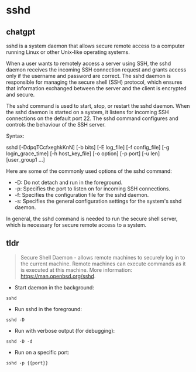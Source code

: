 # sshd 
## chatgpt 
sshd is a system daemon that allows secure remote access to a computer running Linux or other Unix-like operating systems. 

When a user wants to remotely access a server using SSH, the sshd daemon receives the incoming SSH connection request and grants access only if the username and password are correct. The sshd daemon is responsible for managing the secure shell (SSH) protocol, which ensures that information exchanged between the server and the client is encrypted and secure.

The sshd command is used to start, stop, or restart the sshd daemon. When the sshd daemon is started on a system, it listens for incoming SSH connections on the default port 22. The sshd command configures and controls the behaviour of the SSH server.

Syntax: 

sshd [-DdpqTCcfxeghkKnN] [-b bits] [-E log_file] [-f 
config_file] [-g login_grace_time] [-h host_key_file] 
[-o option] [-p port] [-u len] [user_group1 ...]

Here are some of the commonly used options of the sshd command:
- -D: Do not detach and run in the foreground.
- -p: Specifies the port to listen on for incoming SSH connections.
- -f: Specifies the configuration file for the sshd daemon.
- -s: Specifies the general configuration settings for the system's sshd daemon. 

In general, the sshd command is needed to run the secure shell server, which is necessary for secure remote access to a system. 

## tldr 
 
> Secure Shell Daemon - allows remote machines to securely log in to the current machine.
> Remote machines can execute commands as it is executed at this machine.
> More information: <https://man.openbsd.org/sshd>.

- Start daemon in the background:

`sshd`

- Run sshd in the foreground:

`sshd -D`

- Run with verbose output (for debugging):

`sshd -D -d`

- Run on a specific port:

`sshd -p {{port}}`
